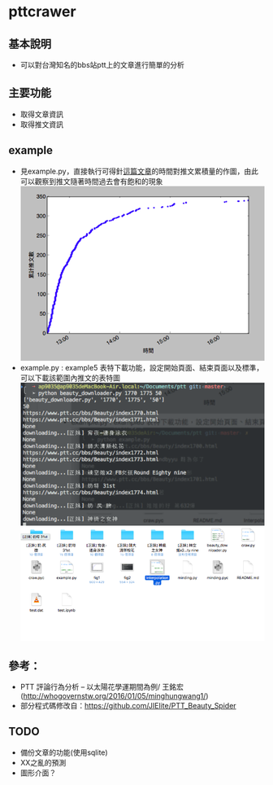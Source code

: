 # pttcrawer
## 基本說明
 - 可以對台灣知名的bbs站ptt上的文章進行簡單的分析

## 主要功能
 - 取得文章資訊
 - 取得推文資訊

## example
 - 見example.py，直接執行可得針[這篇文章](https://www.ptt.cc/bbs/Gossiping/M.1453350815.A.725.html)的時間對推文累積量的作圖，由此可以觀察到推文隨著時間過去會有飽和的現象
![image](https://github.com/ap9035/pttcrawer/blob/master/fig1.png)
 - example.py : example5 表特下載功能，設定開始頁面、結束頁面以及標準，可以下載該範圍內推文的表特圖
![image](https://github.com/ap9035/pttcrawer/blob/master/fig2.png)
![image](https://github.com/ap9035/pttcrawer/blob/master/fig3.png)

## 參考：
 - PTT 評論行為分析 – 以太陽花學運期間為例/ 王銘宏(http://whogovernstw.org/2016/01/05/minghungwang1/)
 - 部分程式碼修改自：https://github.com/JIElite/PTT_Beauty_Spider

## TODO
 - 備份文章的功能(使用sqlite)
 - XX之亂的預測
 - 圖形介面？
